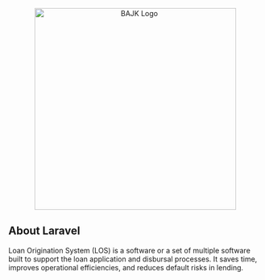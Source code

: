 <p align="center">
    <a href="https://bankajk.com" target="_blank"><img src="[https://raw.githubusercontent.com/laravel/art/master/logo-lockup/5%20SVG/2%20CMYK/1%20Full%20Color/laravel-logolockup-cmyk-red.svg](https://cmis.bankajk.com/storage/logo.png)" width="400" alt="BAJK Logo">
    </a>
</p>

## About Laravel

Loan Origination System (LOS) is a software or a set of multiple software built to support the loan application and disbursal processes. It saves time, improves operational efficiencies, and reduces default risks in lending.

